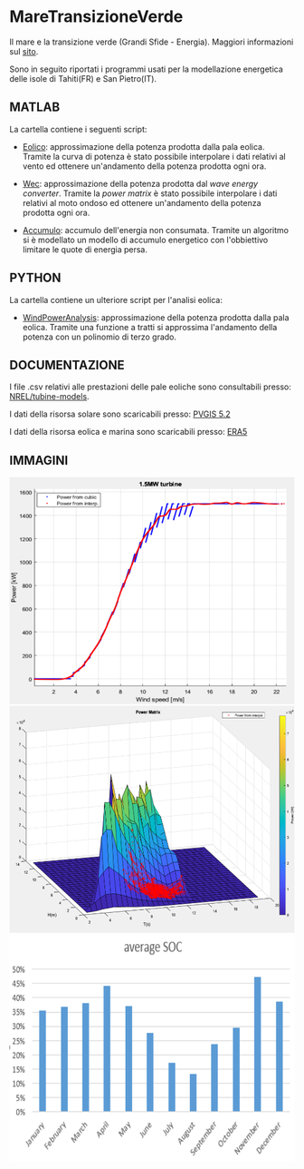 # MareTransizioneVerde
Il mare e la transizione verde (Grandi Sfide - Energia). Maggiori informazioni sul [sito](https://didattica.polito.it/pls/portal30/gap.pkg_guide.viewGap?p_cod_ins=01DEDMN&p_a_acc=2024&p_header=S&p_lang=&multi=N).

Sono in seguito riportati i programmi usati per la modellazione energetica delle isole di Tahiti(FR) e San Pietro(IT).

## MATLAB
La cartella contiene i seguenti script:
- [Eolico](MATLAB/eolico): approssimazione della potenza prodotta dalla pala eolica.
  Tramite la curva di potenza è stato possibile interpolare i dati relativi al vento ed ottenere un'andamento della
  potenza prodotta ogni ora. 

- [Wec](MATLAB/wec): approssimazione della potenza prodotta dal _wave energy converter_.
  Tramite la _power matrix_ è stato possibile interpolare i dati relativi al moto ondoso ed ottenere un'andamento della
  potenza prodotta ogni ora.

- [Accumulo](MATLAB/accumulo): accumulo dell'energia non consumata. Tramite un algoritmo si è modellato un modello di accumulo energetico
  con l'obbiettivo limitare le quote di energia persa.

## PYTHON
La cartella contiene un ulteriore script per l'analisi eolica:
- [WindPowerAnalysis](PYTHON/eolico): approssimazione della potenza prodotta dalla pala eolica.
  Tramite una funzione a tratti si approssima l'andamento della potenza con un polinomio di terzo grado.   

## DOCUMENTAZIONE
I file .csv relativi alle prestazioni delle pale eoliche sono consultabili presso: [NREL/tubine-models](https://github.com/NREL/turbine-models).

I dati della risorsa solare sono scaricabili presso: [PVGIS 5.2](https://re.jrc.ec.europa.eu/pvg_tools/en/)

I dati della risorsa eolica e marina sono scaricabili presso: [ERA5](https://climate.copernicus.eu/climate-reanalysis)

## IMMAGINI
<p align="center">
  <img src="/IMMAGINI/Confronto.png" height="400" width="560" />
  <img src="/IMMAGINI/PM.png" height="400" width="560"/>
  <img src="/IMMAGINI/SOC.png" height="400" width="560" />
</p>



